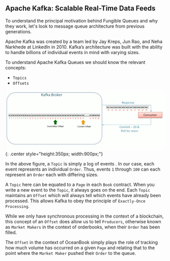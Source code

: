 ## Apache Kafka: Scalable Real-Time Data Feeds

To understand the principal motivation behind Fungible Queues and why they work, let's look to message queue architecture from previous generations.

Apache Kafka was created by a team led by Jay Kreps, Jun Rao, and Neha Narkhede at LinkedIn in 2010. Kafka’s architecture was built with the ability to handle billions of individual events in mind with varying sizes.

To understand Apache Kafka Queues we should know the relevant concepts:

- `Topics`
- `Offsets`

![Screenshot](offset.png){: .center style="height:350px; width:900px;"}

In the above figure, a `Topic` is simply a log of events . In our case, each event represents an individual `Order`. Thus, events `1` through `100` can each represent an `Order` each with differing sizes.

A `Topic` here can be equated to a `Page` in each `Book` contract. When you write a new event to the `Topic`, it always goes on the end. Each `Topic` maintains an `Offset` which will always tell which events have already been processed. This allows Kafka to obey the principle of `Exactly-Once Processing`. 

While we only have synchronous processing in the context of a blockchain, this concept of an `Offset` does allow us to tell `Producers`, otherwise known as `Market Makers` in the context of orderbooks, when their `Order` has been filled.

The `Offset` in the context of OceanBook simply plays the role of tracking how much volume has occurred on a given `Page` and relating that to the point where the `Market Maker` pushed their `Order` to the queue.

<br/>
<br/>
<br/>
